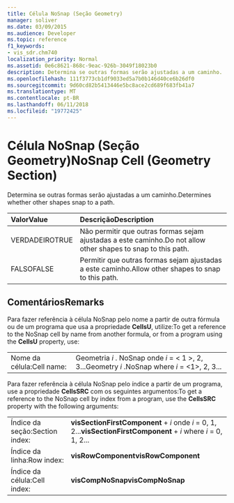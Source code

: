 ```yaml
---
title: Célula NoSnap (Seção Geometry)
manager: soliver
ms.date: 03/09/2015
ms.audience: Developer
ms.topic: reference
f1_keywords:
- vis_sdr.chm740
localization_priority: Normal
ms.assetid: 0e6c8621-868c-9eac-926b-3049f18023b0
description: Determina se outras formas serão ajustadas a um caminho.
ms.openlocfilehash: 111f3773cb1df9033ed5a7b0b146d40ce6b26df0
ms.sourcegitcommit: 9d60cd82b5413446e5bc8ace2cd689f683fb41a7
ms.translationtype: MT
ms.contentlocale: pt-BR
ms.lasthandoff: 06/11/2018
ms.locfileid: "19772425"
---
```

# <a name="nosnap-cell-geometry-section"></a><span data-ttu-id="154cb-103">Célula NoSnap (Seção Geometry)</span><span class="sxs-lookup"><span data-stu-id="154cb-103">NoSnap Cell (Geometry Section)</span></span>

<span data-ttu-id="154cb-104">Determina se outras formas serão ajustadas a um caminho.</span><span class="sxs-lookup"><span data-stu-id="154cb-104">Determines whether other shapes snap to a path.</span></span>
  
|<span data-ttu-id="154cb-105">**Valor**</span><span class="sxs-lookup"><span data-stu-id="154cb-105">**Value**</span></span>|<span data-ttu-id="154cb-106">**Descrição**</span><span class="sxs-lookup"><span data-stu-id="154cb-106">**Description**</span></span>|
|:-----|:-----|
| <span data-ttu-id="154cb-107">VERDADEIRO</span><span class="sxs-lookup"><span data-stu-id="154cb-107">TRUE</span></span>  <br/> | <span data-ttu-id="154cb-108">Não permitir que outras formas sejam ajustadas a este caminho.</span><span class="sxs-lookup"><span data-stu-id="154cb-108">Do not allow other shapes to snap to this path.</span></span>  <br/> |
| <span data-ttu-id="154cb-109">FALSO</span><span class="sxs-lookup"><span data-stu-id="154cb-109">FALSE</span></span>  <br/> | <span data-ttu-id="154cb-110">Permitir que outras formas sejam ajustadas a este caminho.</span><span class="sxs-lookup"><span data-stu-id="154cb-110">Allow other shapes to snap to this path.</span></span>  <br/> |
   
## <a name="remarks"></a><span data-ttu-id="154cb-111">Comentários</span><span class="sxs-lookup"><span data-stu-id="154cb-111">Remarks</span></span>

<span data-ttu-id="154cb-112">Para fazer referência à célula NoSnap pelo nome a partir de outra fórmula ou de um programa que usa a propriedade **CellsU**, utilize:</span><span class="sxs-lookup"><span data-stu-id="154cb-112">To get a reference to the NoSnap cell by name from another formula, or from a program using the **CellsU** property, use:</span></span> 
  
|||
|:-----|:-----|
| <span data-ttu-id="154cb-113">Nome da célula:</span><span class="sxs-lookup"><span data-stu-id="154cb-113">Cell name:</span></span>  <br/> | <span data-ttu-id="154cb-114">Geometria *i* . NoSnap onde *i* = < 1 >, 2, 3...</span><span class="sxs-lookup"><span data-stu-id="154cb-114">Geometry  *i*  .NoSnap            where  *i*  = <1>, 2, 3...</span></span>  <br/> |
   
<span data-ttu-id="154cb-115">Para fazer referência à célula NoSnap pelo índice a partir de um programa, use a propriedade **CellsSRC** com os seguintes argumentos:</span><span class="sxs-lookup"><span data-stu-id="154cb-115">To get a reference to the NoSnap cell by index from a program, use the **CellsSRC** property with the following arguments:</span></span> 
  
|||
|:-----|:-----|
| <span data-ttu-id="154cb-116">Índice da seção:</span><span class="sxs-lookup"><span data-stu-id="154cb-116">Section index:</span></span>  <br/> |<span data-ttu-id="154cb-117">**visSectionFirstComponent** +  *i* onde *i* = 0, 1, 2...</span><span class="sxs-lookup"><span data-stu-id="154cb-117">**visSectionFirstComponent** +  *i*            where  *i*  = 0, 1, 2...</span></span>  <br/> |
| <span data-ttu-id="154cb-118">Índice da linha:</span><span class="sxs-lookup"><span data-stu-id="154cb-118">Row index:</span></span>  <br/> |<span data-ttu-id="154cb-119">**visRowComponent**</span><span class="sxs-lookup"><span data-stu-id="154cb-119">**visRowComponent**</span></span> <br/> |
| <span data-ttu-id="154cb-120">Índice da célula:</span><span class="sxs-lookup"><span data-stu-id="154cb-120">Cell index:</span></span>  <br/> |<span data-ttu-id="154cb-121">**visCompNoSnap**</span><span class="sxs-lookup"><span data-stu-id="154cb-121">**visCompNoSnap**</span></span> <br/> |
   

